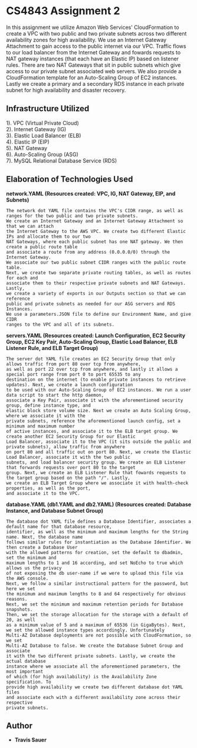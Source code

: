 # CS4843 Assignment 2

In this assignment we utilize Amazon Web Services' CloudFormation to create a VPC with two public and two private subnets across two different availability zones for high availability. We use an Internet Gateway Attachment to gain access to the public internet via our VPC. Traffic flows to our load balancer from the Internet Gateway and fowards requests to NAT gateway instances (that each have an Elastic IP) based on listener rules. There are two NAT Gateways that sit in public subnets which give access to our private subnet associated web servers. We also provide a CloudFormation template for an Auto-Scaling Group of EC2 instances. Lastly we create a primary and a secondary RDS instance in each private subnet for high availability and disaster recovery.

## Infrastructure Utilized

1). VPC (Virtual Private Cloud)<br/>
2). Internet Gateway (IG)<br/>
3). Elastic Load Balancer (ELB)<br/>
4). Elastic IP (EIP)<br/>
5). NAT Gateway<br/>
6). Auto-Scaling Group (ASG)<br/>
7). MySQL Relational Database Service (RDS)<br/>

## Elaboration of Technologies Used

**network.YAML (Resources created: VPC, IG, NAT Gateway, EIP, and Subnets)**
```
The network dot YAML file contains the VPC's CIDR range, as well as ranges for the two public and two private subnets.
We create an Internet Gateway and an Internet Gateway Attachment so that we can attach
the Internet Gateway to the AWS VPC. We create two different Elastic IPs and allocate them to our two
NAT Gateways, where each public subnet has one NAT gateway. We then create a public route table
and associate a route from any address (0.0.0.0/0) through the Internet Gateway.
We associate our two public subnet CIDR ranges with the public route table.
Next, we create two separate private routing tables, as well as routes for each and
associate them to their respective private subnets and NAT Gateways. Lastly,
we create a variety of exports in our Outputs section so that we can reference
public and private subnets as needed for our ASG servers and RDS Instances.
We use a parameters.JSON file to define our Environment Name, and give CIDR
ranges to the VPC and all of its subnets.
```
**servers.YAML (Resources created: Launch Configuration, EC2 Security Group, EC2 Key Pair, Auto-Scaling Group, Elastic
Load Balancer, ELB Listener Rule, and ELB Target Group)**
```
The server dot YAML file creates an EC2 Security Group that only allows traffic from port 80 over tcp from anywhere,
as well as port 22 over tcp from anywhere, and lastly it allows a special port range from port 0 to port 65535 to any
destination on the internet (to enable private instances to retrieve updates). Next, we create a launch configuration
to be used with our Auto-Scaling Group of EC2 instances. We run a user data script to start the http daemon,
associate a Key Pair, associate it with the aforementioned security group, define instance type, and
elastic block store volume size. Next we create an Auto Scaling Group, where we associate it with the
private subnets, reference the aforementioned launch config, set a minimum and maximum number
of active instances, and associate it to the ELB target group. We create another EC2 Security Group for our Elastic
Load Balancer, associate it to the VPC (it sits outside the public and private subnets), allow traffic from anywhere
on port 80 and all traffic out on port 80. Next, we create the Elastic Load Balancer, associate it with the two public
subnets, and load balancer security group. We create an ELB Listener that forwards requests over port 80 to the target
group. Next, we create an ELB Listener Rule that fowards requests to the target group based on the path "/". Lastly,
we create an ELB Target Group where we associate it with health-check properties, as well as the port,
and associate it to the VPC.
```

**database.YAML (db1.YAML and db2.YAML) (Resources created: Database Instance, and Database Subnet Group)**
```
The database dot YAML file defines a Database Identifier, associates a default name for that database resource,
identifier, as well as the minimum and maximum lengths for the String name. Next, the database name
follows similar rules for instantiation as the Database Identifier. We then create a Database User
with the allowed patterns for creation, set the default to dbadmin, set the minimum and
maximum lengths to 1 and 16 according, and set NoEcho to true which allows us the privacy
of not exposing the db user-name if we were to upload this file via the AWS console.
Next, we follow a similar instructional pattern for the password, but here we set
the minimum and maximum lengths to 8 and 64 respectively for obvious reasons.
Next, we set the minimum and maximum retention periods for Database snapshots.
Then, we set the storage allocation for the storage with a default of 20, as well
as a minimum value of 5 and a maximum of 65536 (in GigaBytes). Next,
we set the allowed instance types accordingly. Unfortunately
Multi-AZ Database deployments are not possible with CloudFormation, so we set
Multi-AZ Database to false. We create the Database Subnet Group and associate
it with the two different private subnets. Lastly, we create the actual database
instance where we associate all the aforementioned parameters, the most important
of which (for high availability) is the Availability Zone specification. To
provide high availability we create two different database dot YAML files
and associate each with a different availability zone across their respective
private subnets.
```

## Author

* **Travis Sauer**
